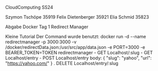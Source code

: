 CloudComputing SS24 

Szymon Tschöpe 35919
Felix Dietenberger 35921
Elia Schmid 35823

Abgabe Docker Tag 1
Redirect Manager


Kleine Tutorial 
        Der Command wurde benutzt: 
        docker run -d --name redirectmanager -p 3000:3000 -v /docker/redirectData.json:/usr/src/app/data.json -e PORT=3000 -e BEARER_TOKEN=TOKEN redirectmanager
    - GET Localhost/:slug
    - GET Localhost/entry
    - POST Localhost/entry body: 
        {
            "slug": "yahoo",
            "url": "https://yahoo.com/"
        }
    . DELETE Localhost/entry/:slug